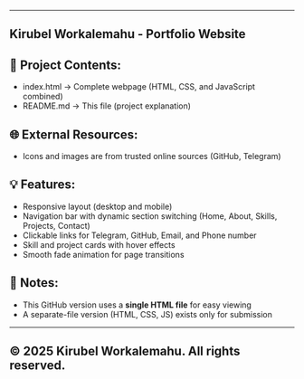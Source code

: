 --------------------------------------------
Kirubel Workalemahu - Portfolio Website
--------------------------------------------

📁 Project Contents:
--------------------
- index.html → Complete webpage (HTML, CSS, and JavaScript combined)
- README.md  → This file (project explanation)

🌐 External Resources:
----------------------
- Icons and images are from trusted online sources 
  (GitHub, Telegram)

💡 Features:
-------------
- Responsive layout (desktop and mobile)
- Navigation bar with dynamic section switching (Home, About, Skills, Projects, Contact)
- Clickable links for Telegram, GitHub, Email, and Phone number
- Skill and project cards with hover effects
- Smooth fade animation for page transitions

📌 Notes:
----------
- This GitHub version uses a **single HTML file** for easy viewing
- A separate-file version (HTML, CSS, JS) exists only for submission

--------------------------------------------
© 2025 Kirubel Workalemahu. All rights reserved.
--------------------------------------------


